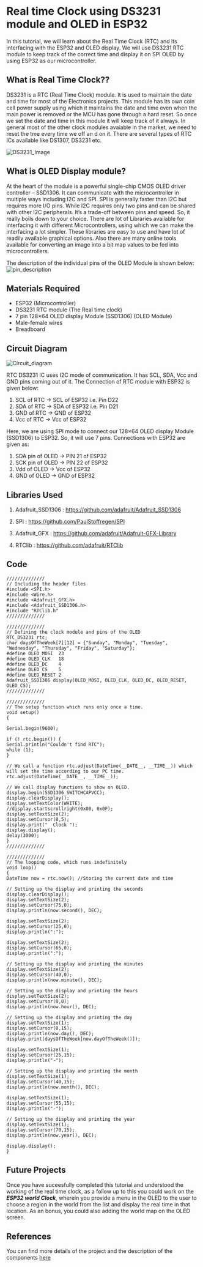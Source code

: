 # Real time Clock using DS3231 module and OLED in ESP32
In this tutorial, we will learn about the Real Time Clock (RTC) and its interfacing with the ESP32 and OLED display. We will use DS3231 RTC module to keep track of the correct time and display it on SPI OLED by using ESP32 as our microcontroller.

## What is Real Time Clock??
DS3231 is a RTC (Real Time Clock) module. It is used to maintain the date and time for most of the Electronics projects. This module has its own coin cell power supply using which it maintains the date and time even when the main power is removed or the MCU has gone through a hard reset. So once we set the date and time in this module it will keep track of it always. In general most of the other clock modules avaiable in the market, we need to reset the tme every time we off an d on it. There are several types of RTC ICs available like DS1307, DS3231 etc.

![DS3231_Image](https://circuitdigest.com/sites/default/files/inlineimages/u/DS3231-RTC-Module.jpg)

## What is OLED Display module?
At the heart of the module is a powerful single-chip CMOS OLED driver controller – SSD1306. It can communicate with the microcontroller in multiple ways including I2C and SPI. SPI is generally faster than I2C but requires more I/O pins. While I2C requires only two pins and can be shared with other I2C peripherals. It’s a trade-off between pins and speed. So, it really boils down to your choice. There are lot of Libraries available for interfacing it with different Microcontrollers, using which we can make the interfacing a lot simpler. These libraries are easy to use and have lot of readily available graphical options. Also there are many online tools available for converting an image into a bit map values to be fed into microcontrollers.

The description of the individual pins of the OLED Module is shown below:
![pin_description](https://user-images.githubusercontent.com/64090461/112865301-44680180-90d6-11eb-945a-f8c569fc1bd7.png)

## Materials Required
- ESP32 (Microcontroller)
- DS3231 RTC module (The Real time clock)
- 7 pin 128×64 OLED display Module (SSD1306) (OLED Module)
- Male-female wires 
- Breadboard

## Circuit Diagram
![Circuit_diagram](https://user-images.githubusercontent.com/64090461/112970973-601de700-916c-11eb-90df-db84fcf11fa1.png)

RTC DS3231 IC uses I2C mode of communication. It has SCL, SDA, Vcc and GND pins coming out of it. The Connection of RTC module with ESP32 is given below:

1. SCL of RTC -> SCL of ESP32 i.e. Pin D22
2. SDA of RTC -> SDA of ESP32 i.e. Pin D21
3. GND of RTC -> GND of ESP32
4. Vcc of RTC -> Vcc of ESP32

Here, we are using SPI mode to connect our 128×64 OLED display Module (SSD1306) to ESP32. So, it will use 7 pins. Connections with ESP32 are given as:

1. SDA pin of OLED -> PIN 21 of ESP32
2. SCK pin of OLED -> PIN 22 of ESP32
3. Vdd of OLED -> Vcc of ESP32
4. GND of OLED -> GND of ESP32

## Libraries Used
1. Adafruit_SSD1306 : https://github.com/adafruit/Adafruit_SSD1306

2. SPI : https://github.com/PaulStoffregen/SPI

3. Adafruit_GFX : https://github.com/adafruit/Adafruit-GFX-Library

4. RTClib : https://github.com/adafruit/RTClib

## Code
```
//////////////
// Including the header files
#include <SPI.h>
#include <Wire.h>
#include <Adafruit_GFX.h>
#include <Adafruit_SSD1306.h>
#include "RTClib.h"
//////////////

//////////////
// Defining the clock module and pins of the OLED
RTC_DS3231 rtc;
char daysOfTheWeek[7][12] = {"Sunday", "Monday", "Tuesday", "Wednesday", "Thursday", "Friday", "Saturday"};
#define OLED_MOSI  23
#define OLED_CLK   18
#define OLED_DC    4
#define OLED_CS    5
#define OLED_RESET 2
Adafruit_SSD1306 display(OLED_MOSI, OLED_CLK, OLED_DC, OLED_RESET, OLED_CS);
//////////////

//////////////
// The setup function which runs only once a time.
void setup() 
{

Serial.begin(9600);

if (! rtc.begin()) {
Serial.println("Couldn't find RTC");
while (1);
}

// We call a function rtc.adjust(DateTime(__DATE__, __TIME__)) which will set the time according to our PC time.
rtc.adjust(DateTime(__DATE__, __TIME__));

// We call display functions to show on OLED.
display.begin(SSD1306_SWITCHCAPVCC);
display.clearDisplay();
display.setTextColor(WHITE);
//display.startscrollright(0x00, 0x0F);
display.setTextSize(2);
display.setCursor(0,5);
display.print("  Clock ");
display.display();
delay(3000);
}
//////////////

//////////////
// The looping code, which runs indefinitely
void loop()
{
DateTime now = rtc.now(); //Storing the current date and time

// Setting up the display and printing the seconds
display.clearDisplay(); 
display.setTextSize(2);
display.setCursor(75,0);
display.println(now.second(), DEC);

display.setTextSize(2);
display.setCursor(25,0);
display.println(":");

display.setTextSize(2);
display.setCursor(65,0);
display.println(":");

// Setting up the display and printing the minutes
display.setTextSize(2);
display.setCursor(40,0);
display.println(now.minute(), DEC);

// Setting up the display and printing the hours
display.setTextSize(2);
display.setCursor(0,0);
display.println(now.hour(), DEC);

// Setting up the display and printing the day
display.setTextSize(1);
display.setCursor(0,15);
display.println(now.day(), DEC);
display.print(daysOfTheWeek[now.dayOfTheWeek()]);

display.setTextSize(1);
display.setCursor(25,15);
display.println("-");

// Setting up the display and printing the month
display.setTextSize(1);
display.setCursor(40,15);
display.println(now.month(), DEC);

display.setTextSize(1);
display.setCursor(55,15);
display.println("-");

// Setting up the display and printing the year
display.setTextSize(1);
display.setCursor(70,15);
display.println(now.year(), DEC);

display.display(); 
}
```

## Future Projects
Once you have suceesfully completed this tutorial and understood the working of the real time clock, as a follow up to this you could work on the ***ESP32 world Clock***, wherein you provide a menu in the OLED to the user to choose a region in the world from the list and display the real time in that location. As an bonus, you could also adding the world map on the OLED screen.
## References

You can find more details of the project and the description of the components [here](https://circuitdigest.com/microcontroller-projects/esp32-real-time-clock-using-ds3231-module)
